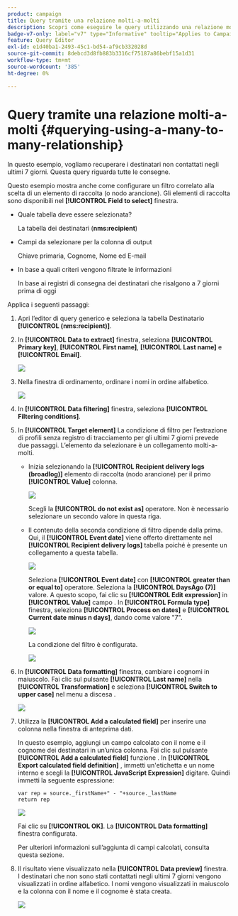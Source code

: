 ```yaml
---
product: campaign
title: Query tramite una relazione molti-a-molti
description: Scopri come eseguire le query utilizzando una relazione molti-a-molti
badge-v7-only: label="v7" type="Informative" tooltip="Applies to Campaign Classic v7 only"
feature: Query Editor
exl-id: e1d40ba1-2493-45c1-bd54-af9cb332028d
source-git-commit: 8debcd3d8fb883b3316cf75187a86bebf15a1d31
workflow-type: tm+mt
source-wordcount: '385'
ht-degree: 0%

---
```


# Query tramite una relazione molti-a-molti {#querying-using-a-many-to-many-relationship}



In questo esempio, vogliamo recuperare i destinatari non contattati negli ultimi 7 giorni. Questa query riguarda tutte le consegne.

Questo esempio mostra anche come configurare un filtro correlato alla scelta di un elemento di raccolta (o nodo arancione). Gli elementi di raccolta sono disponibili nel **[!UICONTROL Field to select]** finestra.

* Quale tabella deve essere selezionata?

   La tabella dei destinatari (**nms:recipient**)

* Campi da selezionare per la colonna di output

   Chiave primaria, Cognome, Nome ed E-mail

* In base a quali criteri vengono filtrate le informazioni

   In base ai registri di consegna dei destinatari che risalgono a 7 giorni prima di oggi

Applica i seguenti passaggi:

1. Apri l’editor di query generico e seleziona la tabella Destinatario **[!UICONTROL (nms:recipient)]**.
1. In **[!UICONTROL Data to extract]** finestra, seleziona **[!UICONTROL Primary key]**, **[!UICONTROL First name]**, **[!UICONTROL Last name]** e **[!UICONTROL Email]**.

   ![](assets/query_editor_nveau_33.png)

1. Nella finestra di ordinamento, ordinare i nomi in ordine alfabetico.

   ![](assets/query_editor_nveau_34.png)

1. In **[!UICONTROL Data filtering]** finestra, seleziona **[!UICONTROL Filtering conditions]**.
1. In **[!UICONTROL Target element]** La condizione di filtro per l’estrazione di profili senza registro di tracciamento per gli ultimi 7 giorni prevede due passaggi. L’elemento da selezionare è un collegamento molti-a-molti.

   * Inizia selezionando la **[!UICONTROL Recipient delivery logs (broadlog)]** elemento di raccolta (nodo arancione) per il primo **[!UICONTROL Value]** colonna.

      ![](assets/query_editor_nveau_67.png)

      Scegli la **[!UICONTROL do not exist as]** operatore. Non è necessario selezionare un secondo valore in questa riga.

   * Il contenuto della seconda condizione di filtro dipende dalla prima. Qui, il **[!UICONTROL Event date]** viene offerto direttamente nel **[!UICONTROL Recipient delivery logs]** tabella poiché è presente un collegamento a questa tabella.

      ![](assets/query_editor_nveau_36.png)

      Seleziona **[!UICONTROL Event date]** con **[!UICONTROL greater than or equal to]** operatore. Seleziona la **[!UICONTROL DaysAgo (7)]** valore. A questo scopo, fai clic su **[!UICONTROL Edit expression]** in **[!UICONTROL Value]** campo . In **[!UICONTROL Formula type]** finestra, seleziona **[!UICONTROL Process on dates]** e **[!UICONTROL Current date minus n days]**, dando come valore &quot;7&quot;.

      ![](assets/query_editor_nveau_37.png)

      La condizione del filtro è configurata.

      ![](assets/query_editor_nveau_38.png)

1. In **[!UICONTROL Data formatting]** finestra, cambiare i cognomi in maiuscolo. Fai clic sul pulsante **[!UICONTROL Last name]** nella **[!UICONTROL Transformation]** e seleziona **[!UICONTROL Switch to upper case]** nel menu a discesa .

   ![](assets/query_editor_nveau_39.png)

1. Utilizza la **[!UICONTROL Add a calculated field]** per inserire una colonna nella finestra di anteprima dati.

   In questo esempio, aggiungi un campo calcolato con il nome e il cognome dei destinatari in un’unica colonna. Fai clic sul pulsante **[!UICONTROL Add a calculated field]** funzione . In **[!UICONTROL Export calculated field definition]** , immetti un&#39;etichetta e un nome interno e scegli la **[!UICONTROL JavaScript Expression]** digitare. Quindi immetti la seguente espressione:

   ```
   var rep = source._firstName+" - "+source._lastName
   return rep
   ```

   ![](assets/query_editor_nveau_40.png)

   Fai clic su **[!UICONTROL OK]**. La **[!UICONTROL Data formatting]** finestra configurata.

   Per ulteriori informazioni sull’aggiunta di campi calcolati, consulta questa sezione.

1. Il risultato viene visualizzato nella **[!UICONTROL Data preview]** finestra. I destinatari che non sono stati contattati negli ultimi 7 giorni vengono visualizzati in ordine alfabetico. I nomi vengono visualizzati in maiuscolo e la colonna con il nome e il cognome è stata creata.

   ![](assets/query_editor_nveau_41.png)
